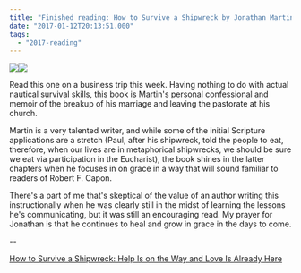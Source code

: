 ```yaml
---
title: "Finished reading: How to Survive a Shipwreck by Jonathan Martin"
date: "2017-01-12T20:13:51.000"
tags: 
  - "2017-reading"
---
```


[![](//ws-na.amazon-adsystem.com/widgets/q?_encoding=UTF8&ASIN=0310347971&Format=_SL250_&ID=AsinImage&MarketPlace=US&ServiceVersion=20070822&WS=1&tag=chrishubbs-20)](https://www.amazon.com/How-Survive-Shipwreck-Help-Already/dp/0310347971/ref=as_li_ss_il?ie=UTF8&qid=1484251953&sr=8-1&keywords=how+to+survive+a+shipwreck&linkCode=li3&tag=chrishubbs-20&linkId=fc2c17f43fa3a1c5634f5abecc788c7d)![](https://ir-na.amazon-adsystem.com/e/ir?t=chrishubbs-20&l=li3&o=1&a=0310347971)

Read this one on a business trip this week. Having nothing to do with actual nautical survival skills, this book is Martin's personal confessional and memoir of the breakup of his marriage and leaving the pastorate at his church.

Martin is a very talented writer, and while some of the initial Scripture applications are a stretch (Paul, after his shipwreck, told the people to eat, therefore, when our lives are in metaphorical shipwrecks, we should be sure we eat via participation in the Eucharist), the book shines in the latter chapters when he focuses in on grace in a way that will sound familiar to readers of Robert F. Capon.

There's a part of me that's skeptical of the value of an author writing this instructionally when he was clearly still in the midst of learning the lessons he's communicating, but it was still an encouraging read. My prayer for Jonathan is that he continues to heal and grow in grace in the days to come.

\--

[How to Survive a Shipwreck: Help Is on the Way and Love Is Already Here](http://amzn.to/2jcuW1T)
